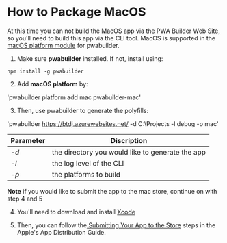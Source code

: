 # How to Package MacOS

At this time you can not build the MacOS app via the PWA Builder Web Site, so you'll need to build this app via the CLI tool.  MacOS is supported in the [macOS platform module](https://www.npmjs.com/package/pwabuilder-mac) for pwabuilder.

1. Make sure **pwabuilder** installed. If not, install using: 

`npm install -g pwabuilder`

2. Add **macOS platform** by:

 'pwabuilder platform add mac pwabuilder-mac'

3. Then, use pwabuilder to generate the polyfills: 

'pwabuilder https://btdj.azurewebsites.net/ -d C:\Projects -l debug -p mac'

  Parameter |  Discription
 --- | --- 
 *-d* | the directory you would like to generate the app
 *-l* | the log level of the CLI
 *-p* | the platforms to build


 

**Note** if you would like to submit the app to the mac store, continue on with step 4 and 5


4. You'll need to download and install [Xcode](https://developer.apple.com/xcode/downloads/)

5. Then, you can follow the[ Submitting Your App to the Store](https://developer.apple.com/library/content/documentation/IDEs/Conceptual/AppDistributionGuide/SubmittingYourApp/SubmittingYourApp.html) steps in the Apple's App Distribution Guide.
